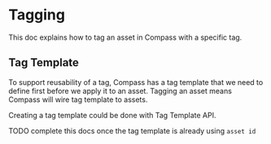 # Tagging

This doc explains how to tag an asset in Compass with a specific tag.

## Tag Template
To support reusability of a tag, Compass has a tag template that we need to define first before we apply it to an asset. Tagging an asset means Compass will wire tag template to assets.

Creating a tag template could be done with Tag Template API.


TODO complete this docs once the tag template is already using `asset id`
